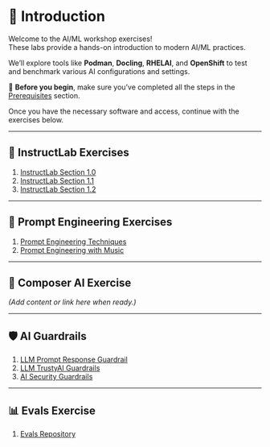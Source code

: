 # 🧠 Introduction

Welcome to the AI/ML workshop exercises!  
These labs provide a hands-on introduction to modern AI/ML practices.

We’ll explore tools like **Podman**, **Docling**, **RHELAI**, and **OpenShift** to test and benchmark various AI configurations and settings.

📌 **Before you begin**, make sure you’ve completed all the steps in the [Prerequisites](prereqs.md) section.

Once you have the necessary software and access, continue with the exercises below.

---

## 🧪 InstructLab Exercises

1. [InstructLab Section 1.0](exercises/instructlab-1.0)
2. [InstructLab Section 1.1](exercises/instructlab-1.1)
3. [InstructLab Section 1.2](exercises/instructlab-1.2)

---

## 🎯 Prompt Engineering Exercises

1. [Prompt Engineering Techniques](exercises/advanced-prompting)
2. [Prompt Engineering with Music](exercises/suno-sound-ai)

---

## 🎼 Composer AI Exercise

_(Add content or link here when ready.)_

---

## 🛡️ AI Guardrails

1. [LLM Prompt Response Guardrail](https://gitlab.consulting.redhat.com/bbalasub/llm-prompt-response-guardrail)
2. [LLM TrustyAI Guardrails](https://gitlab.consulting.redhat.com/bbalasub/llm-trustyai-guardrails-lmeval)
3. [AI Security Guardrails](exercises/ai-security-prompting)

---

## 📊 Evals Exercise

1. [Evals Repository](https://github.com/HunterGerlach/evals)
